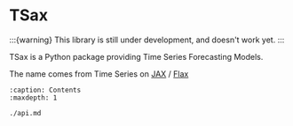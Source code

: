 # TSax

:::{warning}
This library is still under development, and doesn't work yet.
:::

TSax is a Python package providing Time Series Forecasting Models.

The name comes from Time Series on
[JAX](https://jax.readthedocs.io/en/latest/index.html) /
[Flax](https://flax.readthedocs.io/en/latest/index.html)


```{toctree}
:caption: Contents
:maxdepth: 1

./api.md
```
